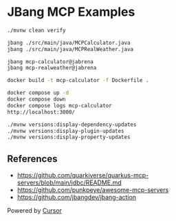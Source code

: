 # JBang MCP Examples

```bash
./mvnw clean verify

jbang ./src/main/java/MCPCalculator.java
jbang ./src/main/java/MCPRealWeather.java

jbang mcp-calculator@jabrena
jbang mcp-realweather@jabrena

docker build -t mcp-calculator -f Dockerfile .

docker compose up -d
docker compose down
docker compose logs mcp-calculator
http://localhost:3000/

./mvnw versions:display-dependency-updates
./mvnw versions:display-plugin-updates
./mvnw versions:display-property-updates
```

## References

- https://github.com/quarkiverse/quarkus-mcp-servers/blob/main/jdbc/README.md
- https://github.com/punkpeye/awesome-mcp-servers
- https://github.com/jbangdev/jbang-action

Powered by [Cursor](https://www.cursor.com/)